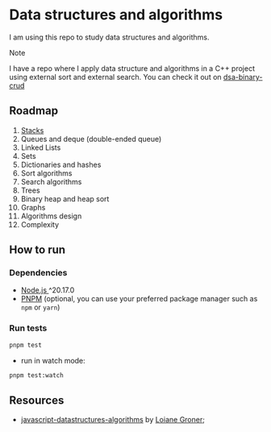 # Data structures and algorithms

I am using this repo to study data structures and algorithms.

> [!NOTE]
> I have a repo where I apply data structure and algorithms in a C++ project using external sort and external search. You can check it out on [dsa-binary-crud](https://github.com/gustav0d/dsa-binary-crud)


## Roadmap

1. [Stacks](./src/stacks/index.md)
2. Queues and deque (double-ended queue)
3. Linked Lists
4. Sets
5. Dictionaries and hashes
6. Sort algorithms
7. Search algorithms
8. Trees
9. Binary heap and heap sort
10. Graphs
11. Algorithms design
12. Complexity

## How to run

### Dependencies

- [Node.js ](https://nodejs.org/) ^20.17.0
- [PNPM](https://pnpm.io/installation) (optional, you can use your preferred package manager such as `npm` or `yarn`)

### Run tests

```sh
pnpm test
```

- run in watch mode:
```sh
pnpm test:watch
```

## Resources

- [javascript-datastructures-algorithms](https://github.com/loiane/javascript-datastructures-algorithms) by [Loiane Groner](https://github.com/loiane);
